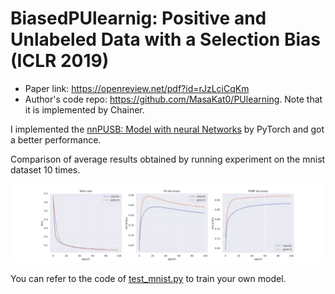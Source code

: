 # BiasedPUlearnig: Positive and Unlabeled Data with a Selection Bias (ICLR 2019)

* Paper link: https://openreview.net/pdf?id=rJzLciCqKm
* Author's code repo: https://github.com/MasaKat0/PUlearning. Note that it is implemented by Chainer.

I implemented the [nnPUSB: Model with neural Networks](https://github.com/MasaKat0/PUlearning/tree/master/BiasedPUlearning/nnPUSB) by PyTorch and got a better performance.

Comparison of average results obtained by running experiment on the mnist dataset 10 times.

![result](result.png)

You can refer to the code of [test_mnist.py](src/test_mnist.py) to train your own model.